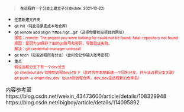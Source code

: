 > <font color=black size=1.5>在远程的一个分支上建立子分支(date: 2021-10-22)</font>
* <font color=black size=1.5>任意新建文件夹</font>
* <font color=black size=1.5>git init（将此目录变成本地仓库）</font>
* <font color=black size=1.5>
    git remote add origin ‘https://git…git’（选择你要拉取项目的网址）
        <div>
            <font color=red size=1.5>报错：remote: The project you were looking for could not be found.
            fatal: repository not found</font>
        </div>
        <div>
            <font font color=red size=1.5>原因：是因为git保存了旧的git账号和密码，导致验证失败。</font>
        </div>
        <div>
            <font font color=red size=1.5>解决：git credential-manager uninstall</font>
        </div>
    </font>
* <font color=black size=1.5>git fetch（拉取远程所有分支）（此时会让你输入账号密码）</font>
* <font color=black size=1.5>
    重点
        <div>
            <font color=red size=1.5>假设远程分支下有一个dev分支</font>
        </div>
        <div>
            <font color=red size=1.5>git checkout dev 切换到远程dev分支下（此时会在本地新建一个同名分支，并与该远程分支关联）</font>
        </div>
        <div>
            <font color=red size=1.5>git push -u origin dev_dev（push到远程仓库，dev_dev是远程新的仓库名）</font>
        </div>
    </font>
<a>
    内容参考至  https://blog.csdn.net/weixin_43473600/article/details/108329948
                https://blog.csdn.net/ibigboy/article/details/114095892
</a>
